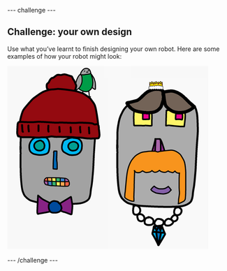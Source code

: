 \--- challenge \---

## Challenge: your own design

Use what you’ve learnt to finish designing your own robot. Here are some examples of how your robot might look:

![لقطة شاشة](images/robot-examples.png)

\--- /challenge \---
